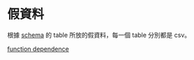 # 假資料
根據 [schema](https://app.diagrams.net/#G1HEmHnbtW7Ra9lRxRfKC5IgzpzDndlt3P) 的 table 所放的假資料，每一個 table 分別都是 csv。

[function dependence](https://app.diagrams.net/#G1XOoKF6141yVQWvzqck1xk1k7z4y9LqV-)

